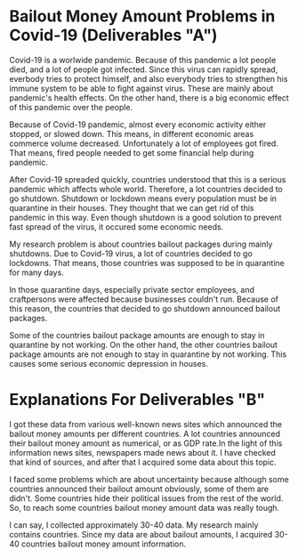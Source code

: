 # Bailout Money Amount Problems in Covid-19 (Deliverables "A")

Covid-19 is a worlwide pandemic. Because of this pandemic a lot people died, and a lot of people got infected. Since this virus can rapidly spread,
everbody tries to protect himself, and also everybody tries to strengthen  his immune system to be able to fight against virus. These are mainly about pandemic's 
health effects. On the other hand, there is a big economic effect of this pandemic over the people.

Because of Covid-19 pandemic, almost every economic activity either stopped, or slowed down. This means, in different economic areas commerce volume decreased.
Unfortunately a lot of employees got fired. That means, fired people needed to get some financial help during pandemic. 

After Covid-19 spreaded quickly, countries understood that this is a serious pandemic which affects whole world. Therefore, a lot countries decided to go shutdown.
Shutdown or lockdown means every population must be in quarantine in their houses. They thought that we can get rid of this pandemic in this way. Even though
shutdown is a good solution to prevent fast spread of the virus, it occured some economic needs.

My research problem is about countries bailout packages during mainly shutdowns. Due to Covid-19 virus, a lot of countries decided to 
go lockdowns. That means, those countries was supposed to be in quarantine for many days. 

In those quarantine days, especially private sector employees, and craftpersons were affected because businesses couldn't run.
Because of this reason, the countries that decided to go shutdown announced bailout packages.

Some of the countries bailout package amounts are enough to stay in quarantine by not working. On the other hand, the other countries bailout 
package amounts are not enough to stay in quarantine by not working. This causes some serious economic depression in houses.

# Explanations For Deliverables "B"

I got these data from various well-known news sites which announced the bailout money amounts per different countries. A lot countries announced their
bailout money amount as numerical, or as GDP rate.In the light of this information news sites, newspapers made news about it. I have checked that kind 
of sources, and after that I acquired some data about this topic. 

I faced some problems which are about uncertainty because although some countries announced their bailout amount obviously, some of them are didn't.
Some countries hide their political issues from the rest of the world. So, to reach some countries bailout money amount data was really tough.

I can say, I collected approximately 30-40 data. My research mainly contains countries. Since my data are about bailout amounts, 
I acquired 30-40 countries bailout money amount information.  


